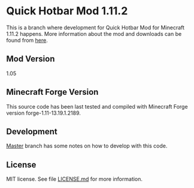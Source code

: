 # Quick Hotbar Mod 1.11.2

This is a branch where development for Quick Hotbar Mod for Minecraft 1.11.2 happens. More information about the mod and downloads can be found from [here](https://github.com/kulttuuri/quick-hotbar-mod).

## Mod Version

1.05

## Minecraft Forge Version

This source code has been last tested and compiled with Minecraft Forge version forge-1.11-13.19.1.2189.

## Development

[Master](https://github.com/kulttuuri/quick-hotbar-mod/blob/master/README.md#develop) branch has some notes on how to develop with this code.

## License

MIT license. See file [LICENSE.md](LICENSE.md) for more information.
